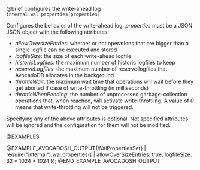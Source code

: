 

@brief configures the write-ahead log
`internal.wal.properties(properties)`

Configures the behavior of the write-ahead log. *properties* must be a JSON
JSON object with the following attributes:
- *allowOversizeEntries*: whether or not operations that are bigger than a
  single logfile can be executed and stored
- *logfileSize*: the size of each write-ahead logfile
- *historicLogfiles*: the maximum number of historic logfiles to keep
- *reserveLogfiles*: the maximum number of reserve logfiles that AvocadoDB
  allocates in the background
- *throttleWait*: the maximum wait time that operations will wait before
  they get aborted if case of write-throttling (in milliseconds)
- *throttleWhenPending*: the number of unprocessed garbage-collection
  operations that, when reached, will activate write-throttling. A value of
  *0* means that write-throttling will not be triggered.

Specifying any of the above attributes is optional. Not specified attributes
will be ignored and the configuration for them will not be modified.

@EXAMPLES

@EXAMPLE_AVOCADOSH_OUTPUT{WalPropertiesSet}
| require("internal").wal.properties({ 
|    allowOverSizeEntries: true,
    logfileSize: 32 * 1024 * 1024 });
@END_EXAMPLE_AVOCADOSH_OUTPUT

